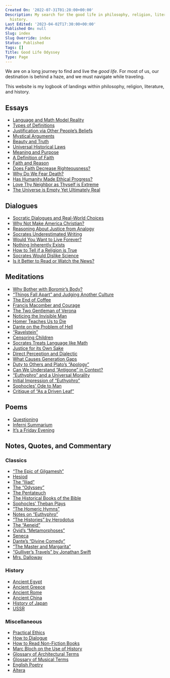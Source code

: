 ```yaml
---
Created On: '2022-07-31T01:28:00+00:00'
Description: My search for the good life in philosophy, religion, literature, and
  history.
Last Edited: '2023-04-02T17:30:00+00:00'
Published On: null
Slug: index
Slug Override: index
Status: Published
Tags: []
Title: Good Life Odyssey
Type: Page
---
```

<p>We are on a long journey to find and live the <em>good life</em>. For most of us, our destination is behind a haze, and we must navigate while traveling.</p>
<p>This website is my logbook of landings within philosophy, religion, literature, and history.</p>
<h2>Essays</h2>
<ul>
<li><a href="./math-and-language">Language and Math Model Reality</a></li>
<li><a href="./types-of-definitions">Types of Definitions</a></li>
<li><a href="./justification-via-others-beliefs">Justification via Other People’s Beliefs</a></li>
<li><a href="./mystical-arguments">Mystical Arguments</a></li>
<li><a href="./beauty-and-truth">Beauty and Truth</a></li>
<li><a href="./universal-historical-laws">Universal Historical Laws</a></li>
<li><a href="./meaning-and-purpose">Meaning and Purpose</a></li>
<li><a href="./a-definition-of-faith">A Definition of Faith</a></li>
<li><a href="./faith-and-reason">Faith and Reason</a></li>
<li><a href="./faith-and-righteousness">Does Faith Decrease Righteousness?</a></li>
<li><a href="./fear-of-death">Why Do We Fear Death?</a></li>
<li><a href="./ethical-progress">Has Humanity Made Ethical Progress?</a></li>
<li><a href="./love-thy-neighbor-as-thyself">Love Thy Neighbor as Thyself is Extreme</a></li>
<li><a href="./the-universe-is-empty-yet-ultimately-real">The Universe is Empty Yet Ultimately Real</a></li>
</ul>
<h2>Dialogues</h2>
<ul>
<li><a href="./socratic-dialogues-and-real-world-choices">Socratic Dialogues and Real-World Choices</a></li>
<li><a href="./why-not-make-america-christian">Why Not Make America Christian?</a></li>
<li><a href="./reasoning-about-justice-by-analogy">Reasoning About Justice from Analogy</a></li>
<li><a href="./socrates-underestimated-writing">Socrates Underestimated Writing</a></li>
<li><a href="./would-you-want-to-live-forever">Would You Want to Live Forever?</a></li>
<li><a href="./nothing-inherently-exists">Nothing Inherently Exists</a></li>
<li><a href="./how-to-tell-if-a-religion-is-true">How to Tell if a Religion is True</a></li>
<li><a href="./socrates-would-dislike-science">Socrates Would Dislike Science</a></li>
<li><a href="./is-it-better-to-read-or-watch-the-news">Is it Better to Read or Watch the News?</a></li>
</ul>
<h2>Meditations</h2>
<ul>
<li><a href="./why-bother-with-boromirs-body">Why Bother with Boromir’s Body?</a></li>
<li><a href="./things-fall-apart-and-judging-another-culture">“Things Fall Apart” and Judging Another Culture</a> </li>
<li><a href="./the-end-of-coffee">The End of Coffee</a></li>
<li><a href="./francis-macomber-and-courage">Francis Macomber and Courage</a></li>
<li><a href="./the-two-gentleman-of-verona">The Two Gentleman of Verona</a></li>
<li><a href="./noticing-the-invisible-man">Noticing the Invisible Man</a></li>
<li><a href="./homer-teaches-us-to-die">Homer Teaches Us to Die</a></li>
<li><a href="./dante-on-the-problem-of-hell">Dante on the Problem of Hell</a></li>
<li><a href="./ravelstein">“Ravelstein”</a></li>
<li><a href="./censoring-children">Censoring Children</a></li>
<li><a href="./socrates-treats-language-like-math">Socrates Treats Language like Math</a></li>
<li><a href="./justice-for-its-own-sake">Justice for its Own Sake</a></li>
<li><a href="./dialectic-and-direct-perception">Direct Perception and Dialectic</a></li>
<li><a href="./what-causes-generation-gaps">What Causes Generation Gaps</a></li>
<li><a href="./duty-to-others-and-platos-apology">Duty to Others and Plato’s “Apology”</a></li>
<li><a href="./antigone-historical-context">Can We Understand “Antigone” in Context?</a></li>
<li><a href="./euthyphro-and-a-universal-morality">“Euthyphro” and a Universal Morality</a></li>
<li><a href="./euthyphro-initial-impressions">Initial Impression of “Euthyphro”</a></li>
<li><a href="./sophocles-ode-to-man">Sophocles’ Ode to Man</a></li>
<li><a href="./as-a-driven-leaf">Critique of “As a Driven Leaf”</a></li>
</ul>
<h2>Poems</h2>
<ul>
<li><a href="./questioning-poem">Questioning</a></li>
<li><a href="./inferni-summarium">Inferni Summarium</a></li>
<li><a href="./its-a-friday-evening">It’s a Friday Evening</a> </li>
</ul>
<h2>Notes, Quotes, and Commentary</h2>
<h3>Classics</h3>
<ul>
<li><a href="./the-epic-of-gilgamesh">“The Epic of Gilgamesh”</a></li>
<li><a href="./hesiod">Hesiod</a></li>
<li><a href="./the-iliad">The “Iliad”</a></li>
<li><a href="./the-odyssey">The “Odyssey”</a></li>
<li><a href="./the-pentateuch">The Pentateuch</a></li>
<li><a href="./the-historical-books-of-the-bible">The Historical Books of the Bible</a> </li>
<li><a href="./sophocles-theban-plays">Sophocles’ Theban Plays</a> </li>
<li><a href="./homeric-hymns">“The Homeric Hymns”</a></li>
<li><a href="./notes-on-euthyphro">Notes on “Euthyphro”</a></li>
<li><a href="./the-histories-herodotus">“The Histories” by Herodotus</a></li>
<li><a href="./the-aeneid">The “Aeneid”</a></li>
<li><a href="./metamorphoses">Ovid’s “Metamorphoses”</a></li>
<li><a href="./seneca">Seneca</a></li>
<li><a href="./divine-comedy">Dante’s “Divine Comedy”</a></li>
<li><a href="./the-master-and-margarita">“The Master and Margarita”</a></li>
<li><a href="./gullivers-travels">“Gulliver’s Travels” by Jonathan Swift</a></li>
<li><a href="./mrs-dalloway">Mrs. Dalloway</a></li>
</ul>
<h3>History</h3>
<ul>
<li><a href="./ancient-egypt">Ancient Egypt</a> </li>
<li><a href="./ancient-greece">Ancient Greece</a></li>
<li><a href="./ancient-rome">Ancient Rome</a></li>
<li><a href="./ancient-china">Ancient China</a></li>
<li><a href="./history-of-japan">History of Japan</a> </li>
<li><a href="./ussr">USSR</a></li>
</ul>
<h3>Miscellaneous</h3>
<ul>
<li><a href="./practical-ethics">Practical Ethics</a></li>
<li><a href="./how-to-dialogue">How to Dialogue</a></li>
<li><a href="./how-to-read">How to Read Non-Fiction Books</a></li>
<li><a href="./the-historians-craft-bloch">Marc Bloch on the Use of History</a></li>
<li><a href="./architecture-glossary">Glossary of Architectural Terms</a></li>
<li><a href="./music-glossary">Glossary of Musical Terms</a></li>
<li><a href="./english-poetry">English Poetry</a></li>
<li><a href="./altera">Altera</a> </li>
</ul>
